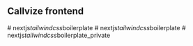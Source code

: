 ## Callvize frontend
#   n e x t j s _ t a i l w i n d c s s _ b o i l e r p l a t e  
 #   n e x t j s _ t a i l w i n d c s s _ b o i l e r p l a t e  
 #   n e x t j s _ t a i l w i n d c s s _ b o i l e r p l a t e _ p r i v a t e  
 